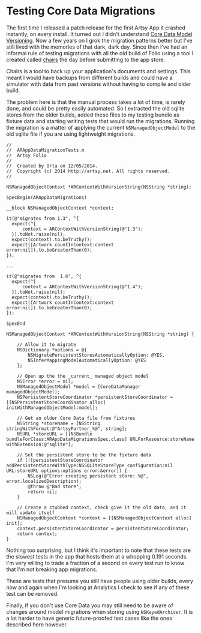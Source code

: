 # Testing Core Data Migrations

The first time I released a patch release for the first Artsy App it crashed instantly, on every install. It turned out I didn't understand [Core Data Model Versioning](https://developer.apple.com/library/mac/documentation/Cocoa/Conceptual/CoreDataVersioning/Articles/Introduction.html). Now a few years on I grok the migration patterns better but I've still lived with the memories of that dark, dark day. Since then I've had an informal rule of testing migrations with  all the old build of Folio using a tool I created called  [chairs](http://artsy.github.io/blog/2013/03/29/musical-chairs/) the day before submitting to the app store.

Chairs is a tool to back up your application's documents and settings. This meant I would have backups from different builds and could have a simulator with data from past versions without having to compile and older build.

The problem here is that the manual process takes a lot of time, is rarely done, and could be pretty easily automated. So I extracted the old sqlite stores from the older builds, added these files to my testing bundle as fixture data and starting writing tests that would run the migrations. Running the migration is a matter of applying the current `NSManagedObjectModel` to the old sqlite file if you are using lightweight migrations.

```objc
//
//  ARAppDataMigrationTests.m
//  Artsy Folio
//
//  Created by Orta on 12/05/2014.
//  Copyright (c) 2014 http://artsy.net. All rights reserved.
//

NSManagedObjectContext *ARContextWithVersionString(NSString *string);

SpecBegin(ARAppDataMigrations)

__block NSManagedObjectContext *context;

it(@"migrates from 1.3", ^{
  expect(^{
      context = ARContextWithVersionString(@"1.3");
  }).toNot.raise(nil);
  expect(context).to.beTruthy();
  expect([Artwork countInContext:context error:nil]).to.beGreaterThan(0);
});

...

it(@"migrates from  1.6", ^{
  expect(^{
      context = ARContextWithVersionString(@"1.4");
  }).toNot.raise(nil);
  expect(context).to.beTruthy();
  expect([Artwork countInContext:context error:nil]).to.beGreaterThan(0);
});

SpecEnd

NSManagedObjectContext *ARContextWithVersionString(NSString *string) {
  
    // Allow it to migrate
    NSDictionary *options = @{
        NSMigratePersistentStoresAutomaticallyOption: @YES,
        NSInferMappingModelAutomaticallyOption: @YES
    };

    // Open up the the _current_ managed object model
    NSError *error = nil;
    NSManagedObjectModel *model = [CoreDataManager managedObjectModel];
    NSPersistentStoreCoordinator *persistentStoreCoordinator = [[NSPersistentStoreCoordinator alloc] initWithManagedObjectModel:model];

    // Get an older Core Data file from fixtures
    NSString *storeName = [NSString stringWithFormat:@"ArtsyPartner_%@", string];
    NSURL *storeURL = [[NSBundle bundleForClass:ARAppDataMigrationsSpec.class] URLForResource:storeName withExtension:@"sqlite"];

    // Set the persistent store to be the fixture data
    if (![persistentStoreCoordinator addPersistentStoreWithType:NSSQLiteStoreType configuration:nil URL:storeURL options:options error:&error]) {
        NSLog(@"Error creating persistant store: %@", error.localizedDescription);
        @throw @"Bad store";
        return nil;
    }

    // Create a stubbed context, check give it the old data, and it will update itself
    NSManagedObjectContext *context = [[NSManagedObjectContext alloc] init];
    context.persistentStoreCoordinator = persistentStoreCoordinator;
    return context;
}

```

Nothing too surprising, but I think it's important to note that these tests are the slowest tests in the app that hosts them at a whopping 0.191 seconds. I'm very willing to trade a fraction of a second on every test run to know that I'm not breaking app migrations.

These are tests that presume you still have people using older builds, every now and again when I'm looking at Analytics I check to see if any of these test can be removed.

Finally, if you don't use Core Data you may still need to be aware of changes around model migrations when storing using `NSKeyedArchiver`. It is a lot harder to have generic future-proofed test cases like the ones described here however.